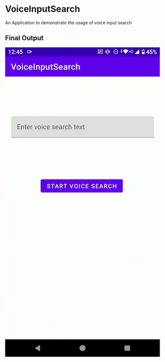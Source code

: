 # VoiceInputSearch
An Application to demonstrate the usage of voice input search

## Final Output
![](https://github.com/cpratik711/VoiceInputSearch/blob/main/arts/v1.gif)


